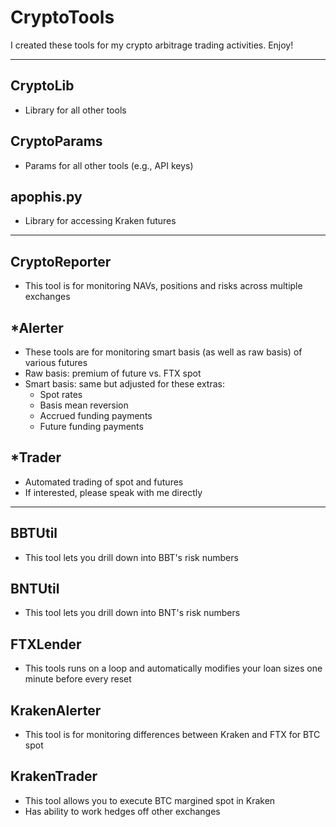 # CryptoTools
I created these tools for my crypto arbitrage trading activities.  Enjoy!

---

## CryptoLib
- Library for all other tools

## CryptoParams
- Params for all other tools (e.g., API keys)

## apophis.py
- Library for accessing Kraken futures
---

## CryptoReporter
- This tool is for monitoring NAVs, positions and risks across multiple exchanges

## *Alerter
- These tools are for monitoring smart basis (as well as raw basis) of various futures
- Raw basis: premium of future vs. FTX spot
- Smart basis: same but adjusted for these extras:
	- Spot rates
	- Basis mean reversion
	- Accrued funding payments
	- Future funding payments

## *Trader
- Automated trading of spot and futures
- If interested, please speak with me directly

---

## BBTUtil
- This tool lets you drill down into BBT's risk numbers

## BNTUtil
- This tool lets you drill down into BNT's risk numbers

## FTXLender
- This tools runs on a loop and automatically modifies your loan sizes one minute before every reset

## KrakenAlerter
- This tool is for monitoring differences between Kraken and FTX for BTC spot

## KrakenTrader
- This tool allows you to execute BTC margined spot in Kraken
- Has ability to work hedges off other exchanges
